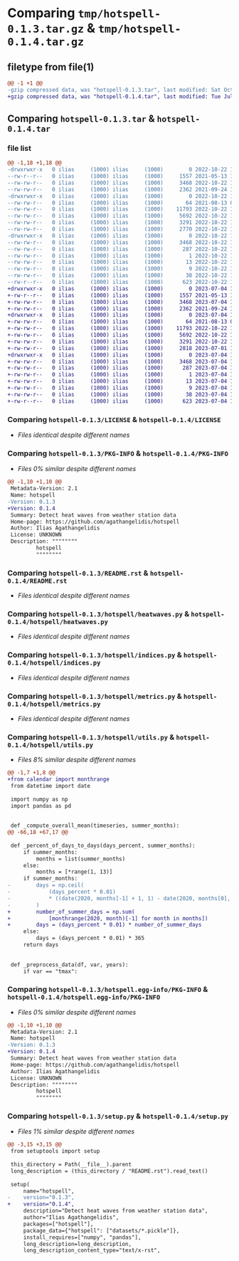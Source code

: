 # Comparing `tmp/hotspell-0.1.3.tar.gz` & `tmp/hotspell-0.1.4.tar.gz`

## filetype from file(1)

```diff
@@ -1 +1 @@
-gzip compressed data, was "hotspell-0.1.3.tar", last modified: Sat Oct 22 18:34:38 2022, max compression
+gzip compressed data, was "hotspell-0.1.4.tar", last modified: Tue Jul  4 11:03:57 2023, max compression
```

## Comparing `hotspell-0.1.3.tar` & `hotspell-0.1.4.tar`

### file list

```diff
@@ -1,18 +1,18 @@
-drwxrwxr-x   0 ilias     (1000) ilias     (1000)        0 2022-10-22 18:34:38.719414 hotspell-0.1.3/
--rw-r--r--   0 ilias     (1000) ilias     (1000)     1557 2021-05-13 12:57:40.000000 hotspell-0.1.3/LICENSE
--rw-rw-r--   0 ilias     (1000) ilias     (1000)     3468 2022-10-22 18:34:38.719414 hotspell-0.1.3/PKG-INFO
--rw-rw-r--   0 ilias     (1000) ilias     (1000)     2362 2021-09-24 15:19:25.000000 hotspell-0.1.3/README.rst
-drwxrwxr-x   0 ilias     (1000) ilias     (1000)        0 2022-10-22 18:34:38.719414 hotspell-0.1.3/hotspell/
--rw-rw-r--   0 ilias     (1000) ilias     (1000)       64 2021-08-13 06:22:04.000000 hotspell-0.1.3/hotspell/__init__.py
--rw-rw-r--   0 ilias     (1000) ilias     (1000)    11793 2022-10-22 18:13:48.000000 hotspell-0.1.3/hotspell/heatwaves.py
--rw-rw-r--   0 ilias     (1000) ilias     (1000)     5692 2022-10-22 18:30:31.000000 hotspell-0.1.3/hotspell/indices.py
--rw-rw-r--   0 ilias     (1000) ilias     (1000)     3291 2022-10-22 18:20:02.000000 hotspell-0.1.3/hotspell/metrics.py
--rw-rw-r--   0 ilias     (1000) ilias     (1000)     2770 2022-10-22 18:28:35.000000 hotspell-0.1.3/hotspell/utils.py
-drwxrwxr-x   0 ilias     (1000) ilias     (1000)        0 2022-10-22 18:34:38.719414 hotspell-0.1.3/hotspell.egg-info/
--rw-rw-r--   0 ilias     (1000) ilias     (1000)     3468 2022-10-22 18:34:38.000000 hotspell-0.1.3/hotspell.egg-info/PKG-INFO
--rw-rw-r--   0 ilias     (1000) ilias     (1000)      287 2022-10-22 18:34:38.000000 hotspell-0.1.3/hotspell.egg-info/SOURCES.txt
--rw-rw-r--   0 ilias     (1000) ilias     (1000)        1 2022-10-22 18:34:38.000000 hotspell-0.1.3/hotspell.egg-info/dependency_links.txt
--rw-rw-r--   0 ilias     (1000) ilias     (1000)       13 2022-10-22 18:34:38.000000 hotspell-0.1.3/hotspell.egg-info/requires.txt
--rw-rw-r--   0 ilias     (1000) ilias     (1000)        9 2022-10-22 18:34:38.000000 hotspell-0.1.3/hotspell.egg-info/top_level.txt
--rw-rw-r--   0 ilias     (1000) ilias     (1000)       38 2022-10-22 18:34:38.719414 hotspell-0.1.3/setup.cfg
--rw-r--r--   0 ilias     (1000) ilias     (1000)      623 2022-10-22 18:32:13.000000 hotspell-0.1.3/setup.py
+drwxrwxr-x   0 ilias     (1000) ilias     (1000)        0 2023-07-04 11:03:57.167419 hotspell-0.1.4/
+-rw-r--r--   0 ilias     (1000) ilias     (1000)     1557 2021-05-13 12:57:40.000000 hotspell-0.1.4/LICENSE
+-rw-rw-r--   0 ilias     (1000) ilias     (1000)     3468 2023-07-04 11:03:57.167419 hotspell-0.1.4/PKG-INFO
+-rw-rw-r--   0 ilias     (1000) ilias     (1000)     2362 2021-09-24 15:19:25.000000 hotspell-0.1.4/README.rst
+drwxrwxr-x   0 ilias     (1000) ilias     (1000)        0 2023-07-04 11:03:57.163419 hotspell-0.1.4/hotspell/
+-rw-rw-r--   0 ilias     (1000) ilias     (1000)       64 2021-08-13 06:22:04.000000 hotspell-0.1.4/hotspell/__init__.py
+-rw-rw-r--   0 ilias     (1000) ilias     (1000)    11793 2022-10-22 18:13:48.000000 hotspell-0.1.4/hotspell/heatwaves.py
+-rw-rw-r--   0 ilias     (1000) ilias     (1000)     5692 2022-10-22 18:30:31.000000 hotspell-0.1.4/hotspell/indices.py
+-rw-rw-r--   0 ilias     (1000) ilias     (1000)     3291 2022-10-22 18:20:02.000000 hotspell-0.1.4/hotspell/metrics.py
+-rw-rw-r--   0 ilias     (1000) ilias     (1000)     2818 2023-07-01 18:42:13.000000 hotspell-0.1.4/hotspell/utils.py
+drwxrwxr-x   0 ilias     (1000) ilias     (1000)        0 2023-07-04 11:03:57.167419 hotspell-0.1.4/hotspell.egg-info/
+-rw-rw-r--   0 ilias     (1000) ilias     (1000)     3468 2023-07-04 11:03:57.000000 hotspell-0.1.4/hotspell.egg-info/PKG-INFO
+-rw-rw-r--   0 ilias     (1000) ilias     (1000)      287 2023-07-04 11:03:57.000000 hotspell-0.1.4/hotspell.egg-info/SOURCES.txt
+-rw-rw-r--   0 ilias     (1000) ilias     (1000)        1 2023-07-04 11:03:57.000000 hotspell-0.1.4/hotspell.egg-info/dependency_links.txt
+-rw-rw-r--   0 ilias     (1000) ilias     (1000)       13 2023-07-04 11:03:57.000000 hotspell-0.1.4/hotspell.egg-info/requires.txt
+-rw-rw-r--   0 ilias     (1000) ilias     (1000)        9 2023-07-04 11:03:57.000000 hotspell-0.1.4/hotspell.egg-info/top_level.txt
+-rw-rw-r--   0 ilias     (1000) ilias     (1000)       38 2023-07-04 11:03:57.167419 hotspell-0.1.4/setup.cfg
+-rw-r--r--   0 ilias     (1000) ilias     (1000)      623 2023-07-04 11:00:51.000000 hotspell-0.1.4/setup.py
```

### Comparing `hotspell-0.1.3/LICENSE` & `hotspell-0.1.4/LICENSE`

 * *Files identical despite different names*

### Comparing `hotspell-0.1.3/PKG-INFO` & `hotspell-0.1.4/PKG-INFO`

 * *Files 0% similar despite different names*

```diff
@@ -1,10 +1,10 @@
 Metadata-Version: 2.1
 Name: hotspell
-Version: 0.1.3
+Version: 0.1.4
 Summary: Detect heat waves from weather station data
 Home-page: https://github.com/agathangelidis/hotspell
 Author: Ilias Agathangelidis
 License: UNKNOWN
 Description: """"""""
         hotspell
         """"""""
```

### Comparing `hotspell-0.1.3/README.rst` & `hotspell-0.1.4/README.rst`

 * *Files identical despite different names*

### Comparing `hotspell-0.1.3/hotspell/heatwaves.py` & `hotspell-0.1.4/hotspell/heatwaves.py`

 * *Files identical despite different names*

### Comparing `hotspell-0.1.3/hotspell/indices.py` & `hotspell-0.1.4/hotspell/indices.py`

 * *Files identical despite different names*

### Comparing `hotspell-0.1.3/hotspell/metrics.py` & `hotspell-0.1.4/hotspell/metrics.py`

 * *Files identical despite different names*

### Comparing `hotspell-0.1.3/hotspell/utils.py` & `hotspell-0.1.4/hotspell/utils.py`

 * *Files 8% similar despite different names*

```diff
@@ -1,7 +1,8 @@
+from calendar import monthrange
 from datetime import date
 
 import numpy as np
 import pandas as pd
 
 
 def _compute_overall_mean(timeseries, summer_months):
@@ -66,18 +67,17 @@
 
 def _percent_of_days_to_days(days_percent, summer_months):
     if summer_months:
         months = list(summer_months)
     else:
         months = [*range(1, 13)]
     if summer_months:
-        days = np.ceil(
-            (days_percent * 0.01)
-            * ((date(2020, months[-1] + 1, 1) - date(2020, months[0], 1)).days)
-        )
+        number_of_summer_days = np.sum(
+            [monthrange(2020, month)[-1] for month in months])
+        days = (days_percent * 0.01) * number_of_summer_days
     else:
         days = (days_percent * 0.01) * 365
     return days
 
 
 def _preprocess_data(df, var, years):
     if var == "tmax":
```

### Comparing `hotspell-0.1.3/hotspell.egg-info/PKG-INFO` & `hotspell-0.1.4/hotspell.egg-info/PKG-INFO`

 * *Files 0% similar despite different names*

```diff
@@ -1,10 +1,10 @@
 Metadata-Version: 2.1
 Name: hotspell
-Version: 0.1.3
+Version: 0.1.4
 Summary: Detect heat waves from weather station data
 Home-page: https://github.com/agathangelidis/hotspell
 Author: Ilias Agathangelidis
 License: UNKNOWN
 Description: """"""""
         hotspell
         """"""""
```

### Comparing `hotspell-0.1.3/setup.py` & `hotspell-0.1.4/setup.py`

 * *Files 1% similar despite different names*

```diff
@@ -3,15 +3,15 @@
 from setuptools import setup
 
 this_directory = Path(__file__).parent
 long_description = (this_directory / "README.rst").read_text()
 
 setup(
     name="hotspell",
-    version="0.1.3",
+    version="0.1.4",
     description="Detect heat waves from weather station data",
     author="Ilias Agathangelidis",
     packages=["hotspell"],
     package_data={"hotspell": ["datasets/*.pickle"]},
     install_requires=["numpy", "pandas"],
     long_description=long_description,
     long_description_content_type="text/x-rst",
```

